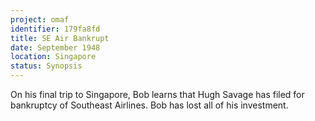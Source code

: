 ```yaml
---
project: omaf
identifier: 179fa8fd
title: SE Air Bankrupt
date: September 1948
location: Singapore
status: Synopsis
---
```


On his final trip to Singapore, Bob learns that Hugh Savage has
filed for bankruptcy of Southeast Airlines. Bob has lost all of his investment.

